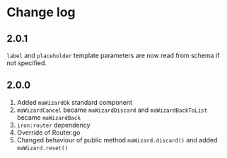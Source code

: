 # Change log

## 2.0.1
`label` and `placeholder` template parameters are now read from schema if not specified.

## 2.0.0
1. Added `maWizardOk` standard component
2. `maWizardCancel` became `maWizardDiscard` and `maWizardBackToList` became `maWizardBack`
3. `iron:router` dependency
4. Override of Router.go
5. Changed behaviour of public method `maWizard.discard()` and added `maWizard.reset()`